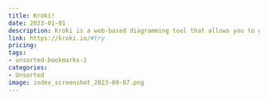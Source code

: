 ```yaml
---
title: Kroki!
date: 2023-01-01
description: Kroki is a web-based diagramming tool that allows you to generate diagrams from textual descriptions. It supports many different diagram types, including flowcharts, UML diagrams, and network diagrams.
link: https://kroki.io/#try
pricing: 
tags: 
- unsorted-bookmarks-2 
categories: 
- Unsorted 
image: index_screenshot_2023-09-07.png
---
```


